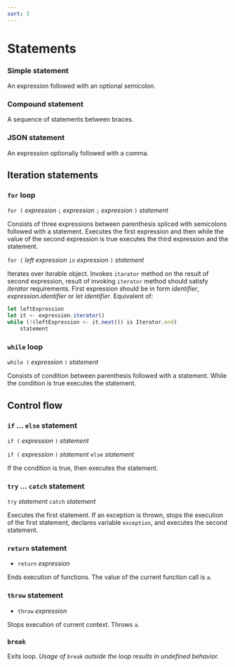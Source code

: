 ```yaml
---
sort: 3
---
```


# Statements

### Simple statement

An expression followed with an optional semicolon.

### Compound statement

A sequence of statements between braces.

### JSON statement

An expression optionally followed with a comma.

## Iteration statements

### `for` loop

`for (` _expression_ `;` _expression_ `;` _expression_ `)` _statement_

Consists of three expressions between parenthesis spliced with semicolons followed with a statement. Executes the first expression and then while the value of the second expression is true executes the third expression and the statement.

`for (` _left expression_ `in` _expression_ `)` _statement_

Iterates over iterable object. Invokes `itarator` method on the result of second expression, result of invoking `iterator` method should satisfy _iterator_ requirements. 
First expression should be in form _identifier_, _expression.identifier_ or _let identifier_. Equivalent of: 

```js
let leftExpression
let it <- expression.iterator()
while (!(leftExpression <- it.next()) is Iterator.end)
    statement
```

### `while` loop

`while (` _expression_ `)` _statement_

Consists of condition between parenthesis followed with a statement. While the condition is true executes the statement.

## Control flow

### `if` ... `else` statement

`if (` _expression_ `)` _statement_

`if (` _expression_ `)` _statement_ `else` _statement_

If the condition is true, then executes the statement.

### `try` ... `catch` statement

`try` _statement_ `catch` _statement_

Executes the first statement. If an exception is thrown, stops the execution of the first statement, declares variable `exception`, and executes the second statement.

### `return` statement

- `return` _expression_

Ends execution of functions. The value of the current function call is `a`.

### `throw` statement

- `throw` _expression_

Stops execution of current context. Throws `a`.

### `break`

Exits loop. _Usage of `break` outside the loop results in undefined behavior._
